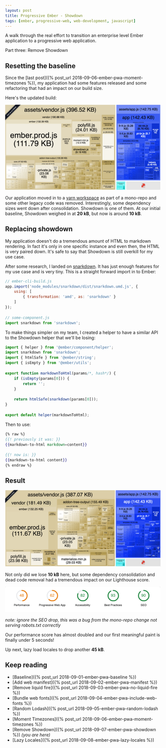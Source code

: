 ```yaml
---
layout: post
title: Progressive Ember - Showdown
tags: [ember, progressive-web, web-development, javascript]
---
```


A walk through the real effort to transition an enterprise level Ember application to a progressive web application.

Part three: Remove Showdown
<!--more-->

## Resetting the baseline
Since the [last post]({% post_url 2018-09-06-ember-pwa-moment-timezones %}), my application had some features released and some refactoring that had an impact on our build size.

Here's the updated build:

![Pre-Showdown - Build](/public/img/posts/20180914/pre-showdown-build.png "Pre-Showdown - Build")

Our application moved in to a [yarn workspace](https://yarnpkg.com/en/docs/workspaces) as part of a mono-repo and some other legacy code was removed. Interestingly, some dependency sizes went down after consolidation. Showdown is one of them. At our initial baseline, Showdown weighed in at **20 kB**, but now is around **10 kB**.

## Replacing showdown
My application doesn't do a tremendous amount of HTML to markdown rendering. In fact it's only in one specific instance and even then, the HTML is very paired down. It's safe to say that Showdown is still overkill for my use case.

After some research, I landed on [snarkdown](https://github.com/developit/snarkdown). It has just enough features for my use case and is very tiny. This is a straight forward import in to Ember:

```javascript
// ember-cli-build.js
app.import('node_modules/snarkdown/dist/snarkdown.umd.js', {
    using: [
        { transformation: 'amd', as: 'snarkdown' }
    ]
});

// some-component.js
import snarkdown from 'snarkdown';
```

To make things simpler on my team, I created a helper to have a similar API to the Showdown helper that we'll be losing:

```javascript
import { helper } from '@ember/component/helper';
import snarkdown from 'snarkdown';
import { htmlSafe } from '@ember/string';
import { isEmpty } from '@ember/utils';
 
export function markdownToHtml(params/*, hash*/) {
    if (isEmpty(params[0])) {
        return '';
    }
   
    return htmlSafe(snarkdown(params[0]));
}
 
export default helper(markdownToHtml);
```

Then to use:

```handlebars
{% raw %}
{{! previously it was: }}
{{markdown-to-html markdown=content}}

{{! now is: }}
{{markdown-to-html content}}
{% endraw %}
```

## Result
![Post-Showdown - Build](/public/img/posts/20180914/post-showdown-build.png "Post-Showdown - Build")

Not only did we lose **10 kB** here, but some dependency consolidation and dead code removal had a tremendous impact on our Lighthouse score.

![Post-Showdown - Lighthouse](/public/img/posts/20180914/showdown-mono-lighthouse.png "Post-Showdown - Lighthouse")

_note: ignore the SEO drop, this was a bug from the mono-repo change not serving robots.txt correctly_

Our performance score has almost doubled and our first meaningful paint is finally under 5 seconds!

Up next, lazy load locales to drop another **45 kB**.

## Keep reading
- [Baseline]({% post_url 2018-09-01-ember-pwa-baseline %})
- [Add web manifest]({% post_url 2018-09-02-ember-pwa-manifest %})
- [Remove liquid fire]({% post_url 2018-09-03-ember-pwa-no-liquid-fire %}) 
- [Bundle web fonts]({% post_url 2018-09-04-ember-pwa-include-web-fonts %}) 
- [Random Lodash]({% post_url 2018-09-05-ember-pwa-random-lodash %})
- [Moment Timezones]({% post_url 2018-09-06-ember-pwa-moment-timezones %})
- [Remove Showdown]({% post_url 2018-09-07-ember-pwa-showdown %}) _(you are here)_
- [Lazy Locales]({% post_url 2018-09-08-ember-pwa-lazy-locales %})